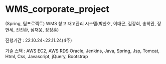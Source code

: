 # WMS_corporate_project

(Spring, 팀프로젝트) WMS 창고 재고관리 시스템(박찬호, 이대곤, 김강회, 송학관, 장현세, 전진환, 심재웅, 장정훈)

진행기간 : 22.10.24~22.11.24(4주)

기술 스택 : AWS EC2, AWS RDS Oracle, Jenkins, Java, Spring, Jsp, Tomcat, Html, Css, Javascript, jQuery, Bootstrap
